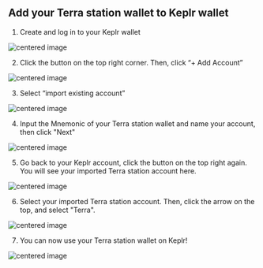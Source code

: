 ## Add your Terra station wallet to Keplr wallet

1. Create and log in to your Keplr wallet

![centered image](../assets/terra1.png)

2. Click the button on the top right corner. Then, click “+ Add Account”

![centered image](../assets/terra2.png)

3. Select “import existing account”

![centered image](../assets/terra3.png)

4. Input the Mnemonic of your Terra station wallet and name your account, then click "Next"

![centered image](../assets/terra4.png)

5. Go back to your Keplr account, click the button on the top right again. You will see your imported Terra station account here.

![centered image](../assets/terra5.png)

6. Select your imported Terra station account. Then, click the arrow on the top, and select "Terra".

![centered image](../assets/terra6.png)

7. You can now use your Terra station wallet on Keplr!

![centered image](../assets/terra7.png)